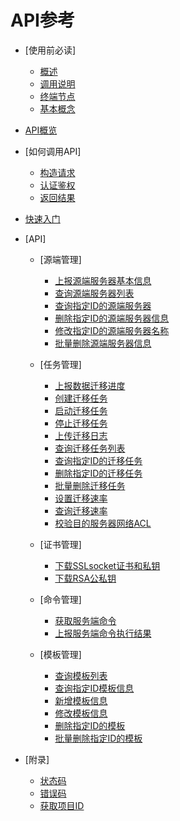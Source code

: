 # API参考

-   [使用前必读]
    -   [概述](概述.md)
    -   [调用说明](调用说明.md)
    -   [终端节点](终端节点.md)
    -   [基本概念](基本概念.md)

-   [API概览](API概览.md)
-   [如何调用API]
    -   [构造请求](构造请求.md)
    -   [认证鉴权](认证鉴权.md)
    -   [返回结果](返回结果.md)

-   [快速入门](快速入门.md)
-   [API]
    -   [源端管理]
        -   [上报源端服务器基本信息](上报源端服务器基本信息.md)
        -   [查询源端服务器列表](查询源端服务器列表.md)
        -   [查询指定ID的源端服务器](查询指定ID的源端服务器.md)
        -   [删除指定ID的源端服务器信息](删除指定ID的源端服务器信息.md)
        -   [修改指定ID的源端服务器名称](修改指定ID的源端服务器名称.md)
        -   [批量删除源端服务器信息](批量删除源端服务器信息.md)

    -   [任务管理]
        -   [上报数据迁移进度](上报数据迁移进度.md)
        -   [创建迁移任务](创建迁移任务.md)
        -   [启动迁移任务](启动迁移任务.md)
        -   [停止迁移任务](停止迁移任务.md)
        -   [上传迁移日志](上传迁移日志.md)
        -   [查询迁移任务列表](查询迁移任务列表.md)
        -   [查询指定ID的迁移任务](查询指定ID的迁移任务.md)
        -   [删除指定ID的迁移任务](删除指定ID的迁移任务.md)
        -   [批量删除迁移任务](批量删除迁移任务.md)
        -   [设置迁移速率](设置迁移速率.md)
        -   [查询迁移速率](查询迁移速率.md)
        -   [校验目的服务器网络ACL](校验目的服务器网络ACL.md)

    -   [证书管理]
        -   [下载SSLsocket证书和私钥](下载SSLsocket证书和私钥.md)
        -   [下载RSA公私钥](下载RSA公私钥.md)

    -   [命令管理]
        -   [获取服务端命令](获取服务端命令.md)
        -   [上报服务端命令执行结果](上报服务端命令执行结果.md)

    -   [模板管理]
        -   [查询模板列表](查询模板列表.md)
        -   [查询指定ID模板信息](查询指定ID模板信息.md)
        -   [新增模板信息](新增模板信息.md)
        -   [修改模板信息](修改模板信息.md)
        -   [删除指定ID的模板](删除指定ID的模板.md)
        -   [批量删除指定ID的模板](批量删除指定ID的模板.md)


-   [附录]
    -   [状态码](状态码.md)
    -   [错误码](错误码.md)
    -   [获取项目ID](获取项目ID.md)

